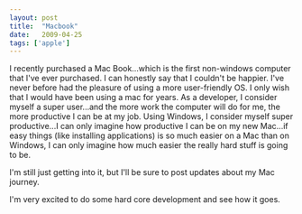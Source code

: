 ```yaml
---
layout: post
title:  "Macbook"
date:   2009-04-25
tags: ['apple']
---
```

I recently purchased a Mac Book...which is the first non-windows computer that
I've ever purchased. I can honestly say that I couldn't be happier. I've never
before had the pleasure of using a more user-friendly OS. I only wish that I
would have been using a mac for years. As a developer, I consider myself a super
user...and the more work the computer will do for me, the more productive I can
be at my job. Using Windows, I consider myself super productive...I can only
imagine how productive I can be on my new Mac...if easy things (like installing
applications) is so much easier on a Mac than on Windows, I can only imagine how
much easier the really hard stuff is going to be.

I'm still just getting into it, but I'll be sure to post updates about my Mac
journey.

I'm very excited to do some hard core development and see how it goes.
